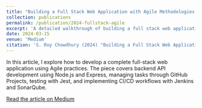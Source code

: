 ```yaml
---
title: "Building a Full Stack Web Application with Agile Methodologies (Node.js)"
collection: publications
permalink: /publication/2024-fullstack-agile
excerpt: 'A detailed walkthrough of building a full stack web application using Agile principles, Node.js, and modern development tools like GitHub Projects and CI/CD pipelines.'
date: 2024-03-15
venue: 'Medium'
citation: 'S. Roy Chowdhury (2024) "Building a Full Stack Web Application with Agile Methodologies (Node.js)", Medium.'
---
```


In this article, I explore how to develop a complete full-stack web application using Agile practices. The piece covers backend API development using Node.js and Express, managing tasks through GitHub Projects, testing with Jest, and implementing CI/CD workflows with Jenkins and SonarQube.

[Read the article on Medium](https://roysukrit78.medium.com/building-a-full-stack-web-application-with-agile-methodologies-node-js-98a843429ca5)


